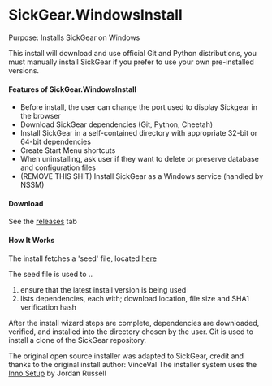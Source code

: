 # SickGear.WindowsInstall

Purpose: Installs SickGear on Windows

This install will download and use official Git and Python distributions, you must
manually install SickGear if you prefer to use your own pre-installed versions.

#### Features of SickGear.WindowsInstall

* Before install, the user can change the port used to display Sickgear in the browser
* Download SickGear dependencies (Git, Python, Cheetah)
* Install SickGear in a self-contained directory with appropriate 32-bit or 64-bit dependencies
* Create Start Menu shortcuts
* When uninstalling, ask user if they want to delete or preserve database and configuration files
* (REMOVE THIS SHIT) Install SickGear as a Windows service (handled by NSSM)

#### Download

See the [releases](https://github.com/SickGear/sickgear.extdata/SickGear/WindowsInstall/releases) tab

#### How It Works

The install fetches a 'seed' file, located [here](https://raw.githubusercontent.com/SickGear/sickgear.extdata/SickGear/WindowsInstall/deps.ini)

The seed file is used to ..
1) ensure that the latest install version is being used
2) lists dependencies, each with; download location, file size and SHA1 verification hash

After the install wizard steps are complete, dependencies are downloaded, verified, and installed
into the directory chosen by the user. Git is used to install a clone of the SickGear repository.

The original open source installer was adapted to SickGear, credit and thanks to the original install author: VinceVal
The installer system uses the [Inno Setup](http://www.jrsoftware.org/isinfo.php) by Jordan Russell
